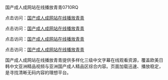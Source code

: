 国产成人成网站在线播放青青0710RQ

点击访问：<a href="https://heiliao2dmwwy.pages.dev">国产成人成网站在线播放青青</a> 

点击访问：<a href="https://heiliao2dmwwy.pages.dev">国产成人成网站在线播放青青</a> 

点击访问：<a href="https://heiliao2dmwwy.pages.dev">国产成人成网站在线播放青青</a> 

点击访问：<a href="https://heiliao2dmwwy.pages.dev">国产成人成网站在线播放青青</a>

国产成人成网站在线播放青青提供多样化三级中文字幕在线观看资源，覆盖欧美日韩中文亚洲精品视频与亚洲国产成人精品区综合内容。页面加载迅速、播放稳定，是寻找清晰无码内容的理想平台。

<span style="display:none;">[Canonical link](https://github.com/A20250710/So5)</span>
